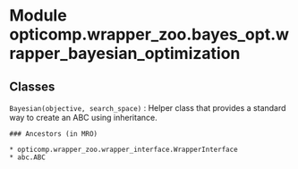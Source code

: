 Module opticomp.wrapper_zoo.bayes_opt.wrapper_bayesian_optimization
===================================================================

Classes
-------

`Bayesian(objective, search_space)`
:   Helper class that provides a standard way to create an ABC using
    inheritance.

    ### Ancestors (in MRO)

    * opticomp.wrapper_zoo.wrapper_interface.WrapperInterface
    * abc.ABC